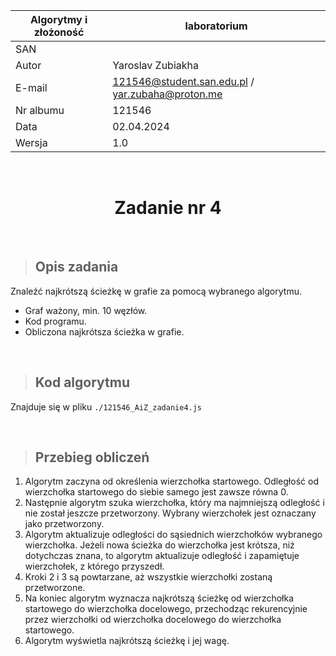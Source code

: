 <div align="center">

| Algorytmy i złożoność | laboratorium |
|-----------------------|--------------|
| SAN                   |              |
| Autor                 | Yaroslav Zubiakha |
| E-mail                | 121546@student.san.edu.pl / yar.zubaha@proton.me |
| Nr albumu             | 121546       |
| Data                  | 02.04.2024   |
| Wersja                | 1.0          |

<br>

# **Zadanie nr 4** 

</div>

<br>

> ## Opis zadania
Znaleźć najkrótszą ścieżkę w grafie za pomocą wybranego algorytmu.  

- Graf ważony, min. 10 węzłów.
- Kod programu.
- Obliczona najkrótsza ścieżka w grafie.

<br>

> ## Kod algorytmu
Znajduje się w pliku `./121546_AiZ_zadanie4.js`

<br>

> ## Przebieg obliczeń
1. Algorytm zaczyna od określenia wierzchołka startowego. Odległość od wierzchołka startowego do siebie samego jest zawsze równa 0.
2. Następnie algorytm szuka wierzchołka, który ma najmniejszą odległość i nie został jeszcze przetworzony. Wybrany wierzchołek jest oznaczany jako przetworzony.
3. Algorytm aktualizuje odległości do sąsiednich wierzchołków wybranego wierzchołka. Jeżeli nowa ścieżka do wierzchołka jest krótsza, niż dotychczas znana, to algorytm aktualizuje odległość i zapamiętuje wierzchołek, z którego przyszedł.
4. Kroki 2 i 3 są powtarzane, aż wszystkie wierzchołki zostaną przetworzone.
5. Na koniec algorytm wyznacza najkrótszą ścieżkę od wierzchołka startowego do wierzchołka docelowego, przechodząc rekurencyjnie przez wierzchołki od wierzchołka docelowego do wierzchołka startowego.
6. Algorytm wyświetla najkrótszą ścieżkę i jej wagę.
